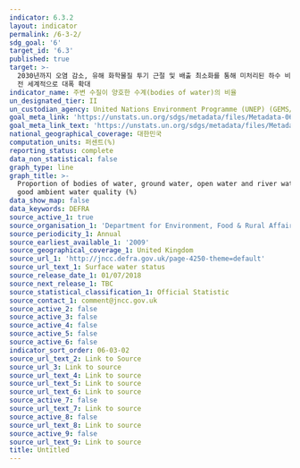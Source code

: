 ```yaml
---
indicator: 6.3.2
layout: indicator
permalink: /6-3-2/
sdg_goal: '6'
target_id: '6.3'
published: true
target: >-
  2030년까지 오염 감소, 유해 화학물질 투기 근절 및 배출 최소화를 통해 미처리된 하수 비율을 절반으로 줄이고 재활용 및 안전한 재사용을
  전 세계적으로 대폭 확대 
indicator_name: 주변 수질이 양호한 수계(bodies of water)의 비율
un_designated_tier: II
un_custodian_agency: United Nations Environment Programme (UNEP) (GEMS/Water)
goal_meta_link: 'https://unstats.un.org/sdgs/metadata/files/Metadata-06-03-02.pdf'
goal_meta_link_text: 'https://unstats.un.org/sdgs/metadata/files/Metadata-06-03-02.pdf'
national_geographical_coverage: 대한민국
computation_units: 퍼센트(%)
reporting_status: complete
data_non_statistical: false
graph_type: line
graph_title: >-
  Proportion of bodies of water, ground water, open water and river water with
  good ambient water quality (%)
data_show_map: false
data_keywords: DEFRA
source_active_1: true
source_organisation_1: 'Department for Environment, Food & Rural Affairs (Defra)'
source_periodicity_1: Annual
source_earliest_available_1: '2009'
source_geographical_coverage_1: United Kingdom
source_url_1: 'http://jncc.defra.gov.uk/page-4250-theme=default'
source_url_text_1: Surface water status
source_release_date_1: 01/07/2018
source_next_release_1: TBC
source_statistical_classification_1: Official Statistic
source_contact_1: comment@jncc.gov.uk
source_active_2: false
source_active_3: false
source_active_4: false
source_active_5: false
source_active_6: false
indicator_sort_order: 06-03-02
source_url_text_2: Link to Source
source_url_3: Link to source
source_url_text_4: Link to source
source_url_text_5: Link to source
source_url_text_6: Link to source
source_active_7: false
source_url_text_7: Link to source
source_active_8: false
source_url_text_8: Link to source
source_active_9: false
source_url_text_9: Link to source
title: Untitled
---
```

